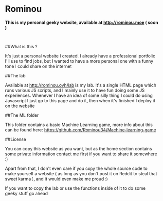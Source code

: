 # Rominou

**This is my personal geeky website, available at http://rominou.moe ( soon )**

&nbsp;

##What is this ?

It's just a personal website I created. I already have a professional portfolio I'll use to find jobs, but I wanted to have a more personal one with a funny tone I could share on the internet

##The lab

Available at http://rominou.ovh/lab is my lab. It's a single HTML page which runs various JS scripts, and I mainly use it to have fun doing some JS experiences. Whenever I have an idea of some silly thing I could do using Javascript I just go to this page and do it, then when it's finished I deploy it on the website

##The ML folder

This folder contains a basic Machine Learning game, more info about this can be found here: https://github.com/Rominou34/Machine-learning-game

##License

You can copy this website as you want, but as the home section contains some private information contact me first if you want to share it somewhere :)

Apart from that, I don't even care if you copy the whole source code to make yourself a website ( as long as you don't post it on Reddit to steal that sweet karma ), and it would even make me proud :)

If you want to copy the lab or use the functions inside of it to do some geeky stuff go ahead
